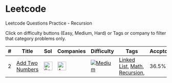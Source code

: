 # Leetcode
Leetcode Questions Practice - Recursion

Click on difficulty buttons (Easy, Medium, Hard) or Tags or company to filter that category problems only.

|#|Title|Sol|Companies|Difficulty|Tags|Accptce|Likes|
| - | - | - | - | - |  - | - | - |
|2|[Add Two Numbers](https://leetcode.com/problems/add-two-numbers/)|[<img src="https://edent.github.io/SuperTinyIcons/images/svg/github.svg" width="27" title="Solution" />](https://github.com/yvrakesh/Leetcode/tree/main/code/0002-Add-Two-Numbers)|[<img src="https://edent.github.io/SuperTinyIcons/images/svg/amazon.svg" width="27" title="Amazon" />](https://github.com/yvrakesh/Leetcode/tree/main/company/Amazon)|[![Medium](https://img.shields.io/badge/-Medium-darkgreen)](https://github.com/yvrakesh/Leetcode/tree/main/difficulty/Medium)|[Linked List](https://github.com/yvrakesh/Leetcode/tree/main/tag/Linked-List), [Math](https://github.com/yvrakesh/Leetcode/tree/main/tag/Math), [Recursion](https://github.com/yvrakesh/Leetcode/tree/main/tag/Recursion), |36.5%|81.6%|